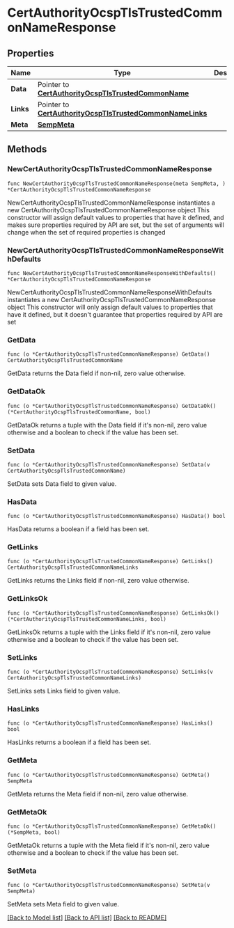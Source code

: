 # CertAuthorityOcspTlsTrustedCommonNameResponse

## Properties

Name | Type | Description | Notes
------------ | ------------- | ------------- | -------------
**Data** | Pointer to [**CertAuthorityOcspTlsTrustedCommonName**](CertAuthorityOcspTlsTrustedCommonName.md) |  | [optional] 
**Links** | Pointer to [**CertAuthorityOcspTlsTrustedCommonNameLinks**](CertAuthorityOcspTlsTrustedCommonNameLinks.md) |  | [optional] 
**Meta** | [**SempMeta**](SempMeta.md) |  | 

## Methods

### NewCertAuthorityOcspTlsTrustedCommonNameResponse

`func NewCertAuthorityOcspTlsTrustedCommonNameResponse(meta SempMeta, ) *CertAuthorityOcspTlsTrustedCommonNameResponse`

NewCertAuthorityOcspTlsTrustedCommonNameResponse instantiates a new CertAuthorityOcspTlsTrustedCommonNameResponse object
This constructor will assign default values to properties that have it defined,
and makes sure properties required by API are set, but the set of arguments
will change when the set of required properties is changed

### NewCertAuthorityOcspTlsTrustedCommonNameResponseWithDefaults

`func NewCertAuthorityOcspTlsTrustedCommonNameResponseWithDefaults() *CertAuthorityOcspTlsTrustedCommonNameResponse`

NewCertAuthorityOcspTlsTrustedCommonNameResponseWithDefaults instantiates a new CertAuthorityOcspTlsTrustedCommonNameResponse object
This constructor will only assign default values to properties that have it defined,
but it doesn't guarantee that properties required by API are set

### GetData

`func (o *CertAuthorityOcspTlsTrustedCommonNameResponse) GetData() CertAuthorityOcspTlsTrustedCommonName`

GetData returns the Data field if non-nil, zero value otherwise.

### GetDataOk

`func (o *CertAuthorityOcspTlsTrustedCommonNameResponse) GetDataOk() (*CertAuthorityOcspTlsTrustedCommonName, bool)`

GetDataOk returns a tuple with the Data field if it's non-nil, zero value otherwise
and a boolean to check if the value has been set.

### SetData

`func (o *CertAuthorityOcspTlsTrustedCommonNameResponse) SetData(v CertAuthorityOcspTlsTrustedCommonName)`

SetData sets Data field to given value.

### HasData

`func (o *CertAuthorityOcspTlsTrustedCommonNameResponse) HasData() bool`

HasData returns a boolean if a field has been set.

### GetLinks

`func (o *CertAuthorityOcspTlsTrustedCommonNameResponse) GetLinks() CertAuthorityOcspTlsTrustedCommonNameLinks`

GetLinks returns the Links field if non-nil, zero value otherwise.

### GetLinksOk

`func (o *CertAuthorityOcspTlsTrustedCommonNameResponse) GetLinksOk() (*CertAuthorityOcspTlsTrustedCommonNameLinks, bool)`

GetLinksOk returns a tuple with the Links field if it's non-nil, zero value otherwise
and a boolean to check if the value has been set.

### SetLinks

`func (o *CertAuthorityOcspTlsTrustedCommonNameResponse) SetLinks(v CertAuthorityOcspTlsTrustedCommonNameLinks)`

SetLinks sets Links field to given value.

### HasLinks

`func (o *CertAuthorityOcspTlsTrustedCommonNameResponse) HasLinks() bool`

HasLinks returns a boolean if a field has been set.

### GetMeta

`func (o *CertAuthorityOcspTlsTrustedCommonNameResponse) GetMeta() SempMeta`

GetMeta returns the Meta field if non-nil, zero value otherwise.

### GetMetaOk

`func (o *CertAuthorityOcspTlsTrustedCommonNameResponse) GetMetaOk() (*SempMeta, bool)`

GetMetaOk returns a tuple with the Meta field if it's non-nil, zero value otherwise
and a boolean to check if the value has been set.

### SetMeta

`func (o *CertAuthorityOcspTlsTrustedCommonNameResponse) SetMeta(v SempMeta)`

SetMeta sets Meta field to given value.



[[Back to Model list]](../README.md#documentation-for-models) [[Back to API list]](../README.md#documentation-for-api-endpoints) [[Back to README]](../README.md)


